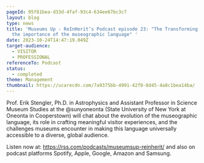 ```yaml
---
pageId: 95f81bea-d33d-4faf-93c4-634ee67bc3c7
layout: blog
type: news
title: 'Museums Up - ReInHerit’s Podcast episode 23: "The Transforming Museum:
  the importance of the museographic language" '
date: 2023-10-24T14:47:19.049Z
target-audience:
  - VISITOR
  - PROFESSIONAL
referenceTo: Podcast
status:
  - completed
theme: Management
thumbnail: https://ucarecdn.com/7a9375bb-4991-42f0-8d45-4a8c1bea14ba/
---
```

Prof. Erik Stengler, Ph.D. in Astrophysics and Assistant Professor in Science Museum Studies at the @sunyoneonta (State University of New York at Oneonta in Cooperstown) will chat about the evolution of the museographic language, its role in crafting meaningful visitor experiences, and the challenges museums encounter in making this language universally accessible to a diverse, global audience.

Listen now at: <https://rss.com/podcasts/museumsup-reinherit/> and also on podcast platforms Spotify, Apple, Google, Amazon and Samsung.